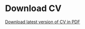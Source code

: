# Download CV


[Download latest version of CV in PDF](https://github.com/JJ/cv/releases/download/v2024.03/cv.pdf)

